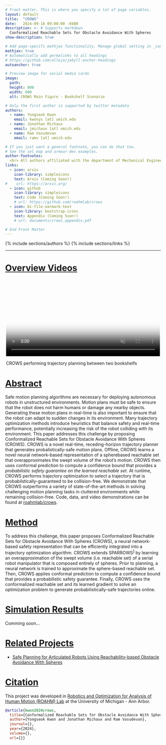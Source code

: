 ```yaml
---
# Front matter. This is where you specify a lot of page variables.
layout: default
title:  "CROWS"
date:   2024-09-16 09:00:00 -0400
description: >- # Supports markdown
  Conformalized Reachable Sets for Obstacle Avoidance With Spheres
show-description: true

# Add page-specifi mathjax functionality. Manage global setting in _config.yml
mathjax: true
# Automatically add permalinks to all headings
# https://github.com/allejo/jekyll-anchor-headings
autoanchor: true

# Preview image for social media cards
image:
  path: 
  height: 800
  width: 600
  alt: CROWS Main Figure - Bookshelf Scenario

# Only the first author is supported by twitter metadata
authors:
  - name: Yongseok Kwon
    email: kwonys [at] umich.edu
  - name: Jonathan Michaux
    email: jmichaux [at] umich.edu
  - name: Ram Vasudevan
    email: ramv [at] umich.edu

# If you just want a general footnote, you can do that too.
# See the sel_map and armour-dev examples.
author-footnotes:
  <br> All authors affiliated with the department of Mechanical Engineering and Department of Robotics of the University of Michigan, Ann Arbor.
links:
  - icon: arxiv
    icon-library: simpleicons
    text: Arxiv (Coming Soon!)
#    url: https://arxiv.org/
  - icon: github
    icon-library: simpleicons
    text: Code (Coming Soon!)
    # url: https://github.com/roahmlab/crows
  - icon: bi-file-earmark-text
    icon-library: bootstrap-icons
    text: Appendix (Coming Soon!)
    # url: documents/crows_appendix.pdf

# End Front Matter
---
```


{% include sections/authors %}
{% include sections/links %}

---
# [Overview Videos](#overview-videos)

<!-- BEGIN OVERVIEW VIDEOS -->
<div class="fullwidth video-container" style="flex-wrap:nowrap; padding: 0 0.2em">
  <div class="video-item" style="min-width:0;">
    <video
      class="autoplay-on-load"
      preload="none"
      controls
      disablepictureinpicture
      playsinline
      muted
      loop
      style="display:block; width:100%; height:auto;"
      poster="assets/front_figure.png">
      <!-- <source src="assets/.mp4" type="video/mp4"> -->
      Your browser does not support this video.
    </video>
    <p>CROWS performing trajectory planning between two bookshelfs </p>
  </div>
</div> <!-- END OVERVIEW VIDEOS -->

<!-- BEGIN ABSTRACT -->
<div markdown="1" class="content-block justify grey">

# [Abstract](#abstract)
Safe motion planning algorithms are necessary for deploying autonomous robots in unstructured environments. Motion plans must be safe to ensure that the robot does not harm humans or damage any nearby objects. Generating these motion plans in real-time is also important to ensure that the robot can adapt to sudden changes in its environment. Many trajectory optimization methods introduce heuristics that balance safety and real-time performance, potentially increasing the risk of the robot colliding with its environment. This paper addresses this challenge by proposing Conformalized Reachable Sets for Obstacle Avoidance With Spheres (CROWS). CROWS is a novel real-time, receding-horizon trajectory planner that generates probalistically-safe motion plans. Offline, CROWS learns a novel neural network-based representation of a spherebased reachable set that overapproximates the swept volume of the robot’s motion. CROWS then uses conformal prediction to compute a confidence bound that provides a *probabilistic safety guarantee on the learned reachable set*. At runtime, CROWS performs trajectory optimization to select a trajectory that is probabilstically-guaranteed to be collision-free. We demonstrate that CROWS outperforms a variety of state-of-the-art methods in solving challenging motion planning tasks in cluttered environments while remaining collision-free. Code, data, and video demonstrations can be found at [roahmlab/crows](https://github.com/roahmlab/crows).

</div> <!-- END ABSTRACT -->

<!-- BEGIN METHOD -->
<div markdown="1" class="justify">

# [Method](#method)

<!-- ![link_construction](./assets/method_overview.png)
{: class="fullwidth"} -->

<!-- # Contributions -->
To address this challenge, this paper proposes Conformalized Reachable Sets for Obstacle Avoidance With Spheres (CROWS), a neural network-based safety representation that can be efficiently integrated into a trajectory optimization algorithm. CROWS extends SPARROWS<sup>[1](https://roahmlab.github.io/sparrows/)</sup>  by learning an overapproximation of the swept volume (i.e. reachable set) of a serial robot manipulator that is composed entirely of spheres. Prior to planning, a neural network is trained to approximate the sphere-based reachable set. Then, CROWS applies conformal prediction to compute a confidence bound that provides a probabilistic safety guarantee. Finally, CROWS uses the conformalized reachable set and its learned gradient to solve an optimization problem to generate probabilistically-safe trajectories online.

</div><!-- END METHOD -->

<!-- START RESULTS -->
<div markdown="1" class="content-block grey justify">

# [Simulation Results](#simulation-results)
Comming soon...
</div><!-- END RESULTS -->

<div markdown="1" class="justify">
  
# [Related Projects](#related-projects)
  
* [Safe Planning for Articulated Robots Using Reachability-based Obstacle Avoidance With Spheres](https://roahmlab.github.io/sparrows/)

<div markdown="1" class="content-block grey justify">
  
# [Citation](#citation)

This project was developed in [Robotics and Optimization for Analysis of Human Motion (ROAHM) Lab](http://www.roahmlab.com/) at the University of Michigan - Ann Arbor.

```bibtex
@article{kwon2024crows,
  title={Conformalized Reachable Sets for Obstacle Avoidance With Spheres},
  author={Yongseok Kwon and Jonathan Michaux and Ram Vasudevan},
  journal={},
  year={2024},
  volume={},
  url={}}
```
</div>


<!-- below are some special scripts -->
<script>
window.addEventListener("load", function() {
  // Get all video elements and auto pause/play them depending on how in frame or not they are
  let videos = document.querySelectorAll('.autoplay-in-frame');

  // Create an IntersectionObserver instance for each video
  videos.forEach(video => {
    const observer = new IntersectionObserver(entries => {
      const isVisible = entries[0].isIntersecting;
      if (isVisible && video.paused) {
        video.play();
      } else if (!isVisible && !video.paused) {
        video.pause();
      }
    }, { threshold: 0.25 });

    observer.observe(video);
  });

  // document.addEventListener("DOMContentLoaded", function() {
  videos = document.querySelectorAll('.autoplay-on-load');

  videos.forEach(video => {
    video.play();
  });
});
</script>

